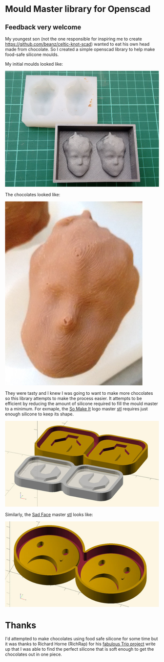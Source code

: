 Mould Master library for Openscad
=================================

Feedback very welcome
---------------------

My youngest son (not the one responsible for inspiring me to create
https://github.com/beanz/celtic-knot-scad) wanted to eat his own head
made from chocolate. So I created a simple openscad library to help
make food-safe silicone moulds.

My initial moulds looked like:

![face mould](https://github.com/beanz/mould-master-scad/raw/master/examples/jpgs/face-master-and-mould.jpg "Face Master and Mould")

The chocolates looked like:

![face chocolate](https://github.com/beanz/mould-master-scad/raw/master/examples/jpgs/face-choc.jpg "Face Chocolate")

They were tasty and I knew I was going to want to make more chocolates
so this library attempts to make the process easier. It attempts to be
efficient by reducing the amount of silicone required to fill the
mould master to a minimum.  For exmaple, the
[So Make It](http://www.somakeit.org.uk/) logo master
[stl](https://github.com/beanz/mould-master-scad/blob/master/examples/stls/so-make-it-chocs.stl)
requires just enough silicone to keep its shape.

![so make it logo master and mould](https://github.com/beanz/mould-master-scad/raw/master/examples/jpgs/so-make-it-chocs.jpg "So Make It Logo Master and Mould")

Similarly, the [Sad Face](http://www.thingiverse.com/make:199508) master
[stl](https://github.com/beanz/mould-master-scad/blob/master/examples/stls/sad-face-chocs.stl)
looks like:

![sad face master](https://github.com/beanz/mould-master-scad/raw/master/examples/jpgs/sad-face-chocs.jpg "Sad Face Master")


Thanks
======

I'd attempted to make chocolates using food safe silicone for some
time but it was thanks to Richard Horne (RichRap) for his
[fabulous Trio project](http://richrap.blogspot.co.uk/2016/02/using-3d-printing-for-taste-of.html)
write up that I was able to find the perfect silicone that is soft
enough to get the chocolates out in one piece.
